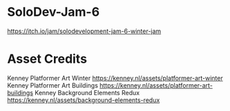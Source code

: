 # SoloDev-Jam-6
https://itch.io/jam/solodevelopment-jam-6-winter-jam

# Asset Credits
Kenney Platformer Art Winter https://kenney.nl/assets/platformer-art-winter 
Kenney Platformer Art Buildings https://kenney.nl/assets/platformer-art-buildings 
Kenney Background Elements Redux https://kenney.nl/assets/background-elements-redux